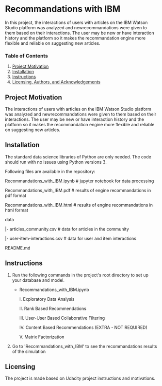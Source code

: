 # Recommandations with IBM
In this project, the interactions of users with articles on the IBM Watson Studio platform was analyzed and newrecommandations were given to them based on their interactions. The user may be new or have interaction history and the platform so it makes the recommandation engine more flexible and reliable on suggesting new articles.


### Table of Contents
1. [Project Motivation](#motivation)
2. [Installation](#installation)
3. [Instructions](#files)
4. [Licensing, Authors, and Acknowledgements](#licensing)

## Project Motivation<a name="motivation"></a>
The interactions of users with articles on the IBM Watson Studio platform was analyzed and newrecommandations were given to them based on their interactions. The user may be new or have interaction history and the platform so it makes the recommandation engine more flexible and reliable on suggesting new articles.

## Installation<a name="installation"></a>
The standard data science libraries of Python are only needed. The code should run with no issues using Python versions 3.

Following files are available in the repository:

Recommandations_with_IBM.ipynb # jupyter notebook for data processing

Recommandations_with_IBM.pdf # results of engine recommandations in pdf format

Recommandations_with_IBM.html # results of engine recommandations in html format

data

|- articles_community.csv # data for articles in the community

|- user-item-interactions.csv # data for user and item interactions


README.md

## Instructions<a name="files"></a>
1. Run the following commands in the project's root directory to set up your database and model.

    - Recommandations_with_IBM.ipynb

        I. Exploratory Data Analysis

        II. Rank Based Recommendations

        III. User-User Based Collaborative Filtering

        IV. Content Based Recommendations (EXTRA - NOT REQUIRED)

        V. Matrix Factorization
        


2. Go to 'Recommandations_with_IBM' to see the recommandations results of the simulation


## Licensing<a name="licensing"></a>
The project is made based on Udacity project instructions and motivations.